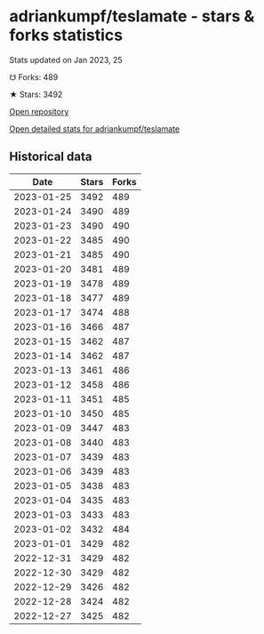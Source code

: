# adriankumpf/teslamate - stars & forks statistics

Stats updated on Jan 2023, 25

☋ Forks: 489

★ Stars: 3492

[Open repository](https://github.com/adriankumpf/teslamate)

[Open detailed stats for adriankumpf/teslamate](https://reviewgithub.com/rep/adriankumpf/teslamate)

## Historical data
| Date | Stars | Forks |
|------|-------|-------|
| 2023-01-25 | 3492 | 489 | 
| 2023-01-24 | 3490 | 489 | 
| 2023-01-23 | 3490 | 490 | 
| 2023-01-22 | 3485 | 490 | 
| 2023-01-21 | 3485 | 490 | 
| 2023-01-20 | 3481 | 489 | 
| 2023-01-19 | 3478 | 489 | 
| 2023-01-18 | 3477 | 489 | 
| 2023-01-17 | 3474 | 488 | 
| 2023-01-16 | 3466 | 487 | 
| 2023-01-15 | 3462 | 487 | 
| 2023-01-14 | 3462 | 487 | 
| 2023-01-13 | 3461 | 486 | 
| 2023-01-12 | 3458 | 486 | 
| 2023-01-11 | 3451 | 485 | 
| 2023-01-10 | 3450 | 485 | 
| 2023-01-09 | 3447 | 483 | 
| 2023-01-08 | 3440 | 483 | 
| 2023-01-07 | 3439 | 483 | 
| 2023-01-06 | 3439 | 483 | 
| 2023-01-05 | 3438 | 483 | 
| 2023-01-04 | 3435 | 483 | 
| 2023-01-03 | 3433 | 483 | 
| 2023-01-02 | 3432 | 484 | 
| 2023-01-01 | 3429 | 482 | 
| 2022-12-31 | 3429 | 482 | 
| 2022-12-30 | 3429 | 482 | 
| 2022-12-29 | 3426 | 482 | 
| 2022-12-28 | 3424 | 482 | 
| 2022-12-27 | 3425 | 482 | 

